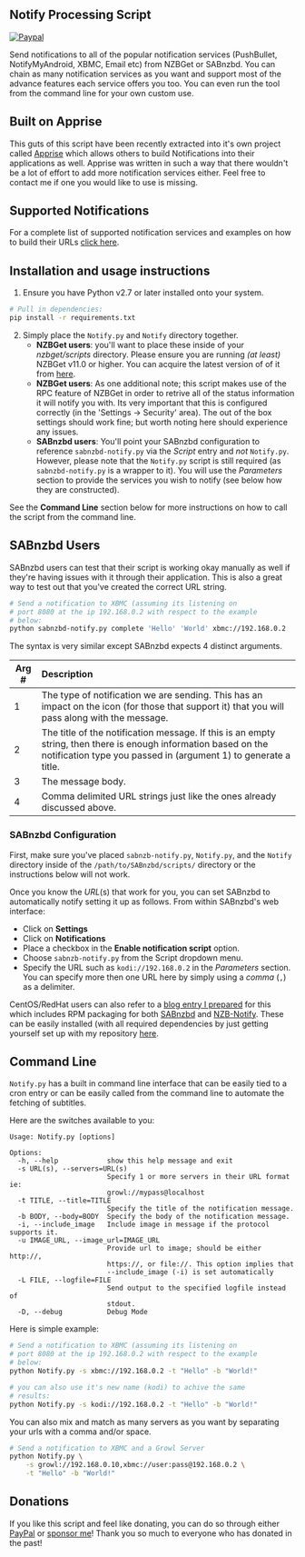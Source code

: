 ## Notify Processing Script

[![Paypal](https://repo.nuxref.com/pub/img/paypaldonate.svg)](https://www.paypal.com/cgi-bin/webscr?cmd=_s-xclick&hosted_button_id=MHANV39UZNQ5E)

Send notifications to all of the popular notification services (PushBullet, NotifyMyAndroid, XBMC, Email etc) from NZBGet or SABnzbd. 
You can chain as many notification services as you want and support most of the advance features each service offers you too.
You can even run the tool from the command line for your own custom use. 

## Built on Apprise

This guts of this script have been recently extracted into it's own project called [Apprise](https://github.com/caronc/apprise) which allows others to build Notifications into their applications as well.
Apprise was written in such a way that there wouldn't be a lot of effort to add more notification services either. Feel free to contact me if one you would like to use is missing.

## Supported Notifications

For a complete list of supported notification services and examples on how to build their URLs [click here](https://github.com/caronc/apprise/wiki#notification-services). 

## Installation and usage instructions

1. Ensure you have Python v2.7 or later installed onto your system.
```bash
# Pull in dependencies:
pip install -r requirements.txt
```
2. Simply place the `Notify.py` and `Notify` directory together.
   * __NZBGet users__: you'll want to place these inside of your _nzbget/scripts_ directory. Please ensure you are running _(at least)_ NZBGet v11.0 or higher. You can acquire the latest version of of it from [here](https://nzbget.net/download).
   * __NZBGet users__: As one additional note; this script makes use of the RPC feature of NZBGet in order to retrive all of the status information it will notify you with.  Its very important that this is configured correctly (in the 'Settings -> Security' area). The out of the box settings should work fine; but worth noting here should experience any issues.
   * __SABnzbd users__: You'll point your SABnzbd configuration to reference `sabnzbd-notify.py` via the _Script_ entry and _not_ `Notify.py`. However, please note that the `Notify.py` script is still required (as `sabnzbd-notify.py` is a wrapper to it).  You will use the _Parameters_ section to provide the services you wish to notify (see below how they are constructed).

See the __Command Line__ section below for more instructions on how to call the script from the command line.

## SABnzbd Users
SABnzbd users can test that their script is working okay manually as well if they're having issues with it through their application.  This is also a great way to test out that you've created the correct URL string.
```bash
# Send a notification to XBMC (assuming its listening on
# port 8080 at the ip 192.168.0.2 with respect to the example
# below:
python sabnzbd-notify.py complete 'Hello' 'World' xbmc://192.168.0.2
```
The syntax is very similar except SABnzbd expects 4 distinct arguments.

| Arg # | Description |
| ----- |:----------- |
|   1   | The type of notification we are sending.  This has an impact on the icon (for those that support it) that you will pass along with the message.
|   2   | The title of the notification message.  If this is an empty string, then there is enough information based on the notification type you passed in (argument 1) to generate a title. |
|   3   | The message body. |
|   4   | Comma delimited URL strings just like the ones already discussed above.

### SABnzbd Configuration
First, make sure you've placed `sabnzb-notify.py`, `Notify.py`, and the `Notify` directory inside of the `/path/to/SABnzbd/scripts/` directory or the instructions below will not work.

Once you know the _URL_(s) that work for you, you can set SABnzbd to automatically notify setting it up as follows. From within SABnzbd's web interface:

- Click on __Settings__
- Click on __Notifications__
- Place a checkbox in the __Enable notification script__ option.
- Choose `sabnzb-notify.py` from the Script dropdown menu.
- Specify the URL such as `kodi://192.168.0.2` in the _Parameters_ section. You can specify more then one URL here by simply using a _comma_ (`,`) as a delimiter.

CentOS/RedHat users can also refer to a [blog entry I prepared](https://nuxref.com/2016/10/20/sabnzbd-installation-centos-7/) for this which includes RPM packaging for both [SABnzbd](https://repo.nuxref.com/centos/7/en/x86_64/custom/repoview/sabnzbd.html) and [NZB-Notify](https://repo.nuxref.com/centos/7/en/x86_64/custom/repoview/sabnzbd-script-notify.html). These can be easily installed (with all required dependencies by just getting yourself set up with my repository [here](https://nuxref.com/nuxref-repository/).

## Command Line

`Notify.py` has a built in command line interface that can be easily tied
to a cron entry or can be easily called from the command line to automate
the fetching of subtitles.

Here are the switches available to you:
```
Usage: Notify.py [options]

Options:
  -h, --help            show this help message and exit
  -s URL(s), --servers=URL(s)
                        Specify 1 or more servers in their URL format ie:
                        growl://mypass@localhost
  -t TITLE, --title=TITLE
                        Specify the title of the notification message.
  -b BODY, --body=BODY  Specify the body of the notification message.
  -i, --include_image   Include image in message if the protocol supports it.
  -u IMAGE_URL, --image_url=IMAGE_URL
                        Provide url to image; should be either http://,
                        https://, or file://. This option implies that
                        --include_image (-i) is set automatically
  -L FILE, --logfile=FILE
                        Send output to the specified logfile instead of
                        stdout.
  -D, --debug           Debug Mode
```

Here is simple example:
```bash
# Send a notification to XBMC (assuming its listening on
# port 8080 at the ip 192.168.0.2 with respect to the example
# below:
python Notify.py -s xbmc://192.168.0.2 -t "Hello" -b "World!"

# you can also use it's new name (kodi) to achive the same
# results:
python Notify.py -s kodi://192.168.0.2 -t "Hello" -b "World!"
```

You can also mix and match as many servers as you want by separating
your urls with a comma and/or space.
```bash
# Send a notification to XBMC and a Growl Server
python Notify.py \
    -s growl://192.168.0.10,xbmc://user:pass@192.168.0.2 \
    -t "Hello" -b "World!"
```

## Donations
If you like this script and feel like donating, you can do so through either [PayPal](https://www.paypal.com/cgi-bin/webscr?cmd=_s-xclick&hosted_button_id=MHANV39UZNQ5E) or [sponsor me](https://github.com/sponsors/caronc)! Thank you so much to everyone who has donated in the past!
